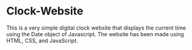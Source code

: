 # Clock-Website
This is a very simple digital clock website that displays the current time using the Date object of Javascript. The website has been made using HTML, CSS, and JavaScript.
